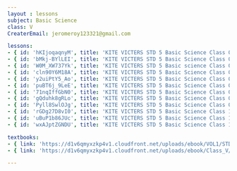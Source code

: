 ```yaml
--- 
layout : lessons 
subject: Basic Science
class: V
CreaterEmail: jeromeroy123321@gmail.com

lessons: 
- { id: 'hKIjoqaqnyM', title: 'KITE VICTERS STD 5 Basic Science Class 01 (First Bell-ഫസ്റ്റ് ബെല്‍)' }
- { id: 'bMkj-BYlLEI', title: 'KITE VICTERS STD 5 Basic Science Class 02 (First Bell-ഫസ്റ്റ് ബെല്‍)' }
- { id: 'W0M_XW737Yk', title: 'KITE VICTERS STD 5 Basic science Class 03 (First Bell-ഫസ്റ്റ് ബെല്‍)' }
- { id: 'cln90Y6M18A', title: 'KITE VICTERS STD 5 Basic Science Class 04 (First Bell-ഫസ്റ്റ് ബെല്‍)' }
- { id: 'y2uiPtY5_Ao', title: 'KITE VICTERS STD 5 Basic Science Class 05 (First Bell-ഫസ്റ്റ് ബെല്‍)' }
- { id: 'puBT6j_9LeE', title: 'KITE VICTERS STD 5 Basic Science Class 06 (First Bell-ഫസ്റ്റ് ബെല്‍)' }
- { id: '71nqIffGbN0', title: 'KITE VICTERS STD 5 Basic Science Class 07 (First Bell-ഫസ്റ്റ് ബെല്‍)' }
- { id: 'gQduhk8gRLo', title: 'KITE VICTERS STD 5 Basic Science Class 08 (First Bell-ഫസ്റ്റ് ബെല്‍)' }
- { id: 'Pyll8SwlOJg', title: 'KITE VICTERS STD 5 Basic Science Class 09 (First Bell-ഫസ്റ്റ് ബെല്‍)' }
- { id: 'rGDg27D8vI0', title: 'KITE VICTERS STD 5 Basic Science Class 10 (First Bell-ഫസ്റ്റ് ബെല്‍)' }
- { id: 'uBuP1b86JUc', title: 'KITE VICTERS STD 5 Basic Science Class 11 (First Bell-ഫസ്റ്റ് ബെല്‍)' }
- { id: 'wxAJptZGNDU', title: 'KITE VICTERS STD 5 Basic Science Class 12 (First Bell-ഫസ്റ്റ് ബെല്‍)' }

textbooks:
- { link: 'https://d1v6qmyxzkp4v1.cloudfront.net/uploads/ebook/VOL1/STD5/BasicScienceMalayalam/BasicScienceMalayalam.pdf', title: 'Basicscience Part -1' , medium: 'Malayalam' }
- { link: 'https://d1v6qmyxzkp4v1.cloudfront.net/uploads/ebook/Class_V/Basic%20Science_M_Vol_II/BasicScienceMalayalam.pdf', title: 'Basicscicenc Part -2' , medium: 'Malyalam' }

---
```

